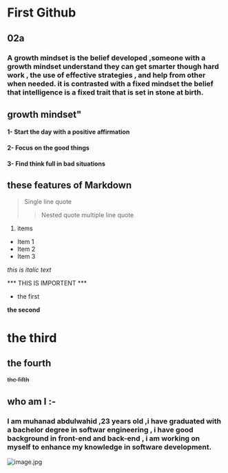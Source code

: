 # First Github

## 02a 


### A growth mindset is the belief developed ,someone with a growth mindset understand they can get smarter though hard work , the use of effective strategies , and help from other when needed. it is contrasted with a fixed mindset the belief  that intelligence is a fixed trait that is set in stone at birth.


## growth mindset"
#### 1-  Start the day with a positive affirmation 
#### 2-  Focus on the good things
#### 3-  Find think full in bad situations 

## these features of Markdown 

> Single line quote
>> Nested quote
>> multiple line
>> quote

1. items
- Item 1
- Item 2
- Item 3

_this is italic text_

*** THIS IS IMPORTENT ***

* the first 

**the second**

# the third 

## the fourth

~~the fifth~~

## who am I :-
###  I am muhanad abdulwahid ,23 years old ,i have graduated with a bachelor degree in  softwar engineering , i have good background in front-end and back-end , i am working on myself to enhance my knowledge in software development.

 ![image.jpg](https://avatars.githubusercontent.com/u/76592884?s=460&u=c75ff7862e4a13417f72c7b86e4d49a9633e42ae&v=4)
